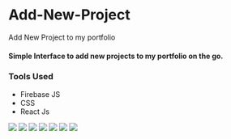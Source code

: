 # Add-New-Project
Add New Project to my portfolio
<h4>
Simple Interface to add new projects to my portfolio on the go.
</h4>
<h3>Tools Used</h3>
<ul>
  <li>Firebase JS</li>
  <li>CSS</li>
  <li>React Js</li>
 </ul>
 <img src="./images/Screenshot(36).png">
 <img src="./images/Screenshot(37).png">
 <img src="./images/Screenshot(38).png">
 <img src="./images/Screenshot(39).png">
 <img src="./images/Screenshot(40).png">
 <img src="./images/Screenshot(41).png">
 <img src="./images/Screenshot(42).png">
